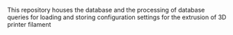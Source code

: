 This repository houses the database and the processing of database queries for loading and storing configuration settings for the extrusion of 3D printer filament